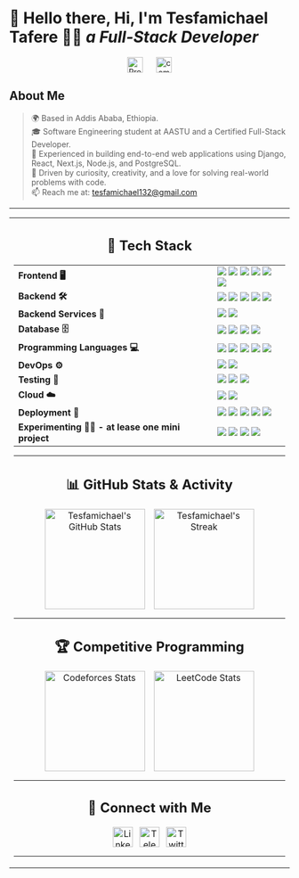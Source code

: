 # 👋 **Hello there, Hi, I'm Tesfamichael Tafere 👨‍💻 ***a Full-Stack Developer*****

<!-- ![Profile Banner](https://user-images.githubusercontent.com/74038190/212749447-bfb7e725-6987-49d9-ae85-2015e3e7cc41.gif) -->

<div align="center" style="display: flex; gap: 24px; justify-content: center;">
  <img src="https://komarev.com/ghpvc/?username=Tesfamichael12&abbreviated=true" alt="Profile views" height="28" />
  <a href="https://user-badge.committers.top/ethiopia/Tesfamichael12" target="_blank" rel="noopener noreferrer">
    <img src="https://user-badge.committers.top/ethiopia/Tesfamichael12.svg" alt="committers.top badge" height="28" />
  </a>
</div>

## About Me

> 🌍 Based in Addis Ababa, Ethiopia.  
> 🎓 Software Engineering student at AASTU and a Certified Full-Stack Developer.  
> 💼 Experienced in building end-to-end web applications using Django, React, Next.js, Node.js, and PostgreSQL.  
> 🚀 Driven by curiosity, creativity, and a love for solving real-world problems with code.  
> 📫 Reach me at: [tesfamichael132@gmail.com](mailto:tesfamichael132@gmail.com)

---

<table><tr><td align="center">

## 🚀 Tech Stack

<table>
  <tr>
    <td><b>Frontend 🖥️</b></td>
    <td>
      <img src="https://img.shields.io/badge/HTML-E34F26?style=for-the-badge&logo=html5&logoColor=white" />
      <img src="https://img.shields.io/badge/CSS-1572B6?style=for-the-badge&logo=css3&logoColor=white" />
      <img src="https://img.shields.io/badge/JavaScript-F7DF1E?style=for-the-badge&logo=javascript&logoColor=black" />
      <img src="https://img.shields.io/badge/React.js-06B6D4?style=for-the-badge&logo=react&logoColor=white" />
      <img src="https://img.shields.io/badge/Next.js-ffffff?style=for-the-badge&logo=next.js&logoColor=black" />
      <img src="https://img.shields.io/badge/TailwindCSS-06B6D4?style=for-the-badge&logo=tailwindcss&logoColor=white" />
    </td>
  </tr>
  <tr>
    <td><b>Backend 🛠️</b></td>
    <td>
      <img src="https://img.shields.io/badge/Node.js-339933?style=for-the-badge&logo=node.js&logoColor=white" />
      <img src="https://img.shields.io/badge/Express.js-ffffff?style=for-the-badge&logo=express&logoColor=black" />
      <img src="https://img.shields.io/badge/Prisma-677EEB?style=for-the-badge&logo=prisma&logoColor=white" />
      <img src="https://img.shields.io/badge/Go-00ADD8?style=for-the-badge&logo=go&logoColor=white" />
      <img src="https://img.shields.io/badge/Django-092E20?style=for-the-badge&logo=django&logoColor=white" />
    </td>
  </tr>
  <tr>
    <td><b>Backend Services 🔗</b></td>
    <td>
      <img src="https://img.shields.io/badge/Supabase-3ECF8E?style=for-the-badge&logo=supabase&logoColor=white" />
      <img src="https://img.shields.io/badge/Firebase-FFCA28?style=for-the-badge&logo=firebase&logoColor=black" />
    </td>
  </tr>
<tr>
    <td><b>Database 🗄️</b></td>
    <td>
      <img src="https://img.shields.io/badge/MySQL-4479A1?style=for-the-badge&logo=mysql&logoColor=white" />
      <img src="https://img.shields.io/badge/PostgreSQL-4169E1?style=for-the-badge&logo=postgresql&logoColor=white" />
      <img src="https://img.shields.io/badge/Redis-DC382D?style=for-the-badge&logo=redis&logoColor=white" />
      <img src="https://img.shields.io/badge/MongoDB-47A248?style=for-the-badge&logo=mongodb&logoColor=white" />
    </td>
  </tr>
<tr>
    <td><b>Programming Languages 💻</b></td>
    <td>
      <img src="https://img.shields.io/badge/Python-3776AB?style=for-the-badge&logo=python&logoColor=white" />
      <img src="https://img.shields.io/badge/Go-00ADD8?style=for-the-badge&logo=go&logoColor=white" />
      <img src="https://img.shields.io/badge/JS/TS-3178C6?style=for-the-badge&logo=typescript&logoColor=white" />
      <img src="https://img.shields.io/badge/C++-00599C?style=for-the-badge&logo=c%2B%2B&logoColor=white" />
      <img src="https://img.shields.io/badge/Java-007396?style=for-the-badge&logo=java&logoColor=white" />
    </td>
  </tr>
  <tr>
    <td><b>DevOps ⚙️</b></td>
    <td>
      <img src="https://img.shields.io/badge/Docker-2496ED?style=for-the-badge&logo=docker&logoColor=white" />
      <img src="https://img.shields.io/badge/GitHub%20Actions-2088FF?style=for-the-badge&logo=githubactions&logoColor=white" />
    </td>
  </tr>
  <tr>
    <td><b>Testing 🧪</b></td>
    <td>
      <img src="https://img.shields.io/badge/Cypress-69D3A7?style=for-the-badge&logo=cypress&logoColor=white" />
      <img src="https://img.shields.io/badge/Jest-C21325?style=for-the-badge&logo=jest&logoColor=white" />
      <img src="https://img.shields.io/badge/Postman-FF6C37?style=for-the-badge&logo=postman&logoColor=white" />
    </td>
  </tr>
  
  
  <tr>
    <td><b>Cloud ☁️</b></td>
    <td>
      <img src="https://img.shields.io/badge/AWS-FF9900?style=for-the-badge&logo=amazonaws&logoColor=white" />
      <img src="https://img.shields.io/badge/GCP-4285F4?style=for-the-badge&logo=googlecloud&logoColor=white" />
    </td>
  </tr>
  <tr>
    <td><b>Deployment 🚀</b></td>
    <td>
      <img src="https://img.shields.io/badge/Vercel-ffffff?style=for-the-badge&logo=vercel&logoColor=black" />
      <img src="https://img.shields.io/badge/Render-46E3B7?style=for-the-badge&logo=render&logoColor=white" />
      <img src="https://img.shields.io/badge/Hostinger-673DE6?style=for-the-badge&logo=hostinger&logoColor=white" />
      <img src="https://img.shields.io/badge/cPanel-FF6C2C?style=for-the-badge&logo=cpanel&logoColor=white" />
      <img src="https://img.shields.io/badge/Netlify-00C7B7?style=for-the-badge&logo=netlify&logoColor=white" />
    </td>
  </tr>
  <tr>
    <td><b>Experimenting 🧑‍🔬 - at lease one mini project</b></td>
    <td>
      <img src="https://img.shields.io/badge/Laravel-FF2D20?style=for-the-badge&logo=laravel&logoColor=white" />
      <img src="https://img.shields.io/badge/Spring%20Boot-6DB33F?style=for-the-badge&logo=spring&logoColor=white" />
      <img src="https://img.shields.io/badge/Flask-ffffff?style=for-the-badge&logo=flask&logoColor=black" />
      <img src="https://img.shields.io/badge/Jquery-ff4700?style=for-the-badge&logo=jquery&logoColor=white" />
    </td>
  </tr>
</table>

---

## 📊 GitHub Stats & Activity

<div align="center" style="display: flex; flex-wrap: wrap; gap: 16px; justify-content: center;">
  <img src="https://github-readme-stats.vercel.app/api?username=Tesfamichael12&theme=gotham&hide_border=false&include_all_commits=true&count_private=true&show_icons=true&icon_color=00FF00&line_height=25" alt="Tesfamichael's GitHub Stats" height="180" />
  <img src="https://github-readme-streak-stats.herokuapp.com/?user=Tesfamichael12&theme=gotham&hide_border=false&date_format=M%20j%5B%2C%20Y%5D" alt="Tesfamichael's Streak" height="180" />
</div>

---

## 🏆 Competitive Programming

<div align="center" style="display: flex; flex-wrap: wrap; gap: 16px; justify-content: center;">
  <img src="https://codeforces-readme-stats.vercel.app/api/card?username=Meek_12&theme=dark&force_username=true&show_icons=true" alt="Codeforces Stats" height="180" />
  <img src="https://leetcard.jacoblin.cool/hopmic?theme=dark&font=Syne%20Mono&ext=heatmap&border_radius=20&height=180" alt="LeetCode Stats" height="180" />
</div>

---

## 🤝 Connect with Me

<div align="center" style="display: flex; gap: 12px; justify-content: center;">
  <a href="https://www.linkedin.com/in/tesfamichael-tafere-15a587299/" target="_blank" rel="noopener noreferrer">
    <img src="https://img.shields.io/badge/LinkedIn-0077B5?style=for-the-badge&logo=linkedin&logoColor=white" alt="LinkedIn" height="36" />
  </a>
  <a href="https://t.me/hopmic" target="_blank" rel="noopener noreferrer">
    <img src="https://img.shields.io/badge/Telegram-2CA5E0?style=for-the-badge&logo=telegram&logoColor=white" alt="Telegram" height="36" />
  </a>
  <a href="https://twitter.com/" target="_blank" rel="noopener noreferrer">
    <img src="https://img.shields.io/badge/Twitter-1DA1F2?style=for-the-badge&logo=twitter&logoColor=white" alt="Twitter" height="36" />
  </a>
</div>

---
